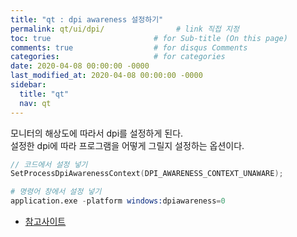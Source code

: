```yaml
---
title: "qt : dpi awareness 설정하기"
permalink: qt/ui/dpi/                # link 직접 지정
toc: true                       # for Sub-title (On this page)
comments: true                  # for disqus Comments
categories:                     # for categories
date: 2020-04-08 00:00:00 -0000
last_modified_at: 2020-04-08 00:00:00 -0000
sidebar:
  title: "qt"
  nav: qt
---
```


모니터의 해상도에 따라서 dpi를 설정하게 된다.<br>
설정한 dpi에 따라 프로그램을 어떻게 그릴지 설정하는 옵션이다.<br>

```cpp
// 코드에서 설정 넣기
SetProcessDpiAwarenessContext(DPI_AWARENESS_CONTEXT_UNAWARE);
```

```s
# 명령어 창에서 설정 넣기
application.exe -platform windows:dpiawareness=0
```

* [참고사이트](https://doc.qt.io/qt-5/highdpi.html)
